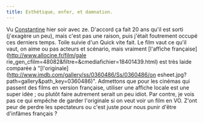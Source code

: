 ```yaml
---
title: Esthétique, enfer, et damnation.
---
```


Vu [Constantine](http://www.imdb.com/title/tt0360486/) hier soir avec ze.
D'accord ça fait 20 ans qu'il est sorti (j'exagère un peu), mais c'est pas une
raison, puis j'était foutrement occupé ces derniers temps. Toile suivie d'un
Quick vite fait. Le film vaut ce qu'il vaut, on aime ou pas acteurs et
scénario, mais vraiment [l'affiche française](http://www.allocine.fr/film/gale
rie_gen_cfilm=48082&filtre=&cmediafichier=18401439.html) est très laide
comparée à "[l'originale](http://www.imdb.com/gallery/ss/0360486/Ss/0360486/on
esheet.jpg?path=gallery&path_key=0360486)". Admettons que pour les cinémas qui
passent des films en version française, utiliser une affiche locale est une
super idée ; ou plutôt faire autrement serait un peu idiot. Par contre, je
vois pas ce qui empêche de garder l'originale si on veut voir un film en VO.
Z'ont peur de perdre les spectateurs ou c'est juste pour nous punir d'être
d'infâmes français ?

